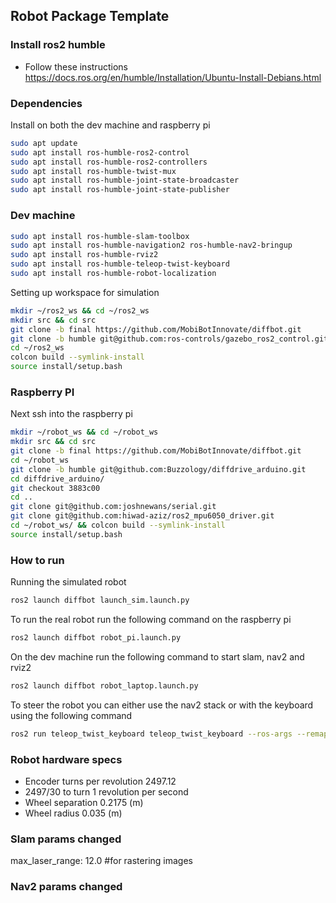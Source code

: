 ## Robot Package Template
### Install ros2 humble
- Follow these instructions https://docs.ros.org/en/humble/Installation/Ubuntu-Install-Debians.html
### Dependencies
Install on both the dev machine and raspberry pi
```bash
sudo apt update
sudo apt install ros-humble-ros2-control
sudo apt install ros-humble-ros2-controllers
sudo apt install ros-humble-twist-mux
sudo apt install ros-humble-joint-state-broadcaster
sudo apt install ros-humble-joint-state-publisher
```

### Dev machine
```bash
sudo apt install ros-humble-slam-toolbox
sudo apt install ros-humble-navigation2 ros-humble-nav2-bringup
sudo apt install ros-humble-rviz2
sudo apt install ros-humble-teleop-twist-keyboard
sudo apt install ros-humble-robot-localization
```
Setting up workspace for simulation
```bash
mkdir ~/ros2_ws && cd ~/ros2_ws
mkdir src && cd src
git clone -b final https://github.com/MobiBotInnovate/diffbot.git
git clone -b humble git@github.com:ros-controls/gazebo_ros2_control.git
cd ~/ros2_ws
colcon build --symlink-install
source install/setup.bash
```
### Raspberry PI
Next ssh into the raspberry pi 
```bash
mkdir ~/robot_ws && cd ~/robot_ws
mkdir src && cd src
git clone -b final https://github.com/MobiBotInnovate/diffbot.git
cd ~/robot_ws
git clone -b humble git@github.com:Buzzology/diffdrive_arduino.git
cd diffdrive_arduino/
git checkout 3883c00
cd ..
git clone git@github.com:joshnewans/serial.git
git clone git@github.com:hiwad-aziz/ros2_mpu6050_driver.git
cd ~/robot_ws/ && colcon build --symlink-install 
source install/setup.bash
```
### How to run
Running the simulated robot
```bash
ros2 launch diffbot launch_sim.launch.py
```
To run the real robot run the following command on the raspberry pi
```bash
ros2 launch diffbot robot_pi.launch.py
```
On the dev machine run the following command to start slam, nav2 and rviz2
```bash
ros2 launch diffbot robot_laptop.launch.py
```
To steer the robot you can either use the nav2 stack or with the keyboard using the following command
```bash
ros2 run teleop_twist_keyboard teleop_twist_keyboard --ros-args --remap cmd_vel:=key_cmd_vel
```
### Robot hardware specs
- Encoder turns per revolution 2497.12
- 2497/30 to turn 1 revolution per second
- Wheel separation 0.2175 (m)
- Wheel radius 0.035 (m)

### Slam params changed
max_laser_range: 12.0 #for rastering images

### Nav2 params changed


